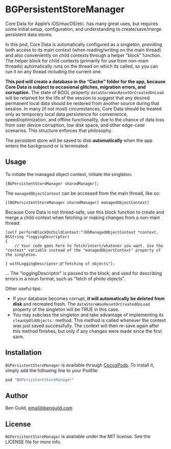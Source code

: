 # BGPersistentStoreManager

Core Data for Apple’s iOS/macOS/etc. has many great uses, but requires some initial setup, configuration, and understanding to create/save/merge persistent data stores.

In this pod, Core Data is automatically configured as a singleton, providing both access to its main context (when reading/writing on the main thread) and also conveniently on child contexts through a helper “block” function. The helper block for child contexts (primarily for use from non-main threads) automatically runs on the thread on which its called, so you can run it on any thread including the current one.

**This pod will create a database in the “Cache” folder for the app, because Core Data is subject to occasional glitches, migration errors, and corruption.** The state of BOOL property `dataStoreWasResetOrCreatedOnLoad` will be retained for the life of the session to suggest that any desired permanent local data should be restored from another source during that session. In many (if not most) circumstances, Core Data should be treated only as temporary local data persistence for convenience, speed/optimization, and offline functionality, due to the chance of data loss from user device corruption, low disk space, and other edge-case scenarios. This structure enforces that philosophy.

The persistent store will be saved to disk **automatically** when the app enters the background or is terminated.

## Usage

To initiate the managed object context, initiate the singleton:

```objc
[BGPersistentStoreManager sharedManager];

```

The `managedObjectContext` can be accessed from the main thread, like so:

```objc
[[BGPersistentStoreManager sharedManager] managedObjectContext]

```

Because Core Data is not thread-safe, use this block function to create and merge a child context when fetching or making changes from a non-main thread:

```objc
[self performBlockOnChildContext:^(NSManagedObjectContext *context, NSString *loggingDescriptor)
{
    // Your code goes here to fetch/insert/whatever you want. Use the "context" variable instead of the "managedObjectContext" property of the singleton.
    
} withLoggingDescriptor:@"fetching of objects"];

```

... The "loggingDescriptor" is passed to the block, and used for describing errors in a noun format, such as "fetch of photo objects".

Other useful tips:
* If your database becomes corrupt, **it will automatically be deleted from disk** and recreated fresh. The `dataStoreWasResetOrCreatedOnLoad` property of the singleton will be TRUE in this case.
* You may subclass the singleton and take advantage of implementing its `cleanUpOldObjects:` method. This method is called whenever the context was just saved successfully. The context will then re-save again after this method finishes, but only if any changes were made since the first save.


## Installation

`BGPersistentStoreManager` is available through [CocoaPods](http://cocoapods.org). To install
it, simply add the following line to your Podfile:

```ruby
pod "BGPersistentStoreManager"
```

## Author

Ben Guild, email@benguild.com

## License

`BGPersistentStoreManager` is available under the MIT license. See the LICENSE file for more info.
